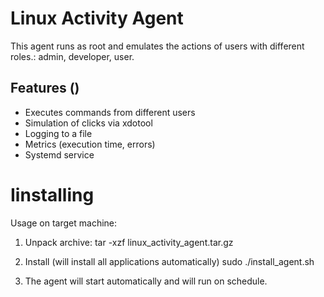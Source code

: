 # Linux Activity Agent

This agent runs as root and emulates the actions of users with different roles.: admin, developer, user.


## Features ()
- Executes commands from different users
- Simulation of clicks via xdotool
- Logging to a file
- Metrics (execution time, errors)
- Systemd service

# Iinstalling

Usage on target machine:
1. Unpack archive:
  tar -xzf linux_activity_agent.tar.gz

2. Install (will install all applications automatically)
  sudo ./install_agent.sh

3. The agent will start automatically and will run on schedule.

